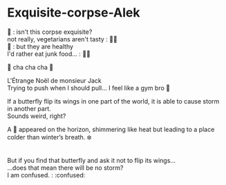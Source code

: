 # Exquisite-corpse-Alek
:vampire: : isn't this corpse exquisite? <br>
not really, vegetarians aren't tasty : :vampire_woman: <br>
:vampire: : but they are healthy <br> 
I'd rather eat junk food... : :vampire_woman: <br>

:musical_note: cha cha cha :musical_note:

L'Étrange Noël de monsieur Jack <br>
Trying to push when I should pull... I feel like a gym bro :muscle:

If a butterfly flip its wings in one part of the world,
it is able to cause storm in another part. <br>
Sounds weird, right?

A :door: appeared on the horizon, shimmering like heat
but leading to a place colder than winter’s breath. :snowflake:

<br>
But if you find that butterfly and ask it not to flip its wings... <br>
...does that mean there will be no storm? <br>
I am confused. : :confused: <br>